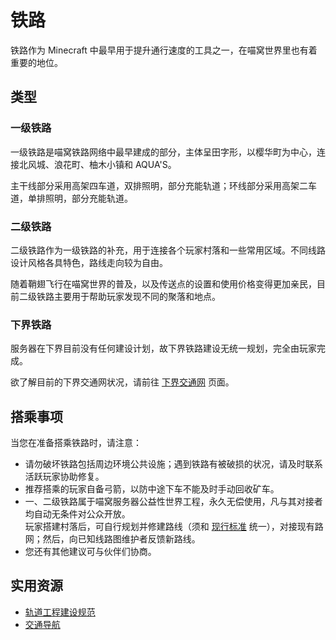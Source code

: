 # 铁路

铁路作为 Minecraft 中最早用于提升通行速度的工具之一，在喵窝世界里也有着重要的地位。

## 类型

### 一级铁路

一级铁路是喵窝铁路网络中最早建成的部分，主体呈田字形，以樱华町为中心，连接北风城、浪花町、柚木小镇和 AQUA'S。

主干线部分采用高架四车道，双排照明，部分充能轨道；环线部分采用高架二车道，单排照明，部分充能轨道。

### 二级铁路

二级铁路作为一级铁路的补充，用于连接各个玩家村落和一些常用区域。不同线路设计风格各具特色，路线走向较为自由。

随着鞘翅飞行在喵窝世界的普及，以及传送点的设置和使用价格变得更加亲民，目前二级铁路主要用于帮助玩家发现不同的聚落和地点。

### 下界铁路

服务器在下界目前没有任何建设计划，故下界铁路建设无统一规划，完全由玩家完成。

欲了解目前的下界交通网状况，请前往 [下界交通网](nyaa/projects/nether-traffic.md) 页面。

## 搭乘事项

当您在准备搭乘铁路时，请注意：

- 请勿破坏铁路包括周边环境公共设施；遇到铁路有被破损的状况，请及时联系活跃玩家协助修复。
- 推荐搭乘的玩家自备弓箭，以防中途下车不能及时手动回收矿车。
- 一、二级铁路属于喵窝服务器公益性世界工程，永久无偿使用，凡与其对接者均自动无条件对公众开放。  
玩家搭建村落后，可自行规划并修建路线（须和 [现行标准](space/building/railway-construction-standard) 统一），对接现有路网；然后，向已知线路图维护者反馈新路线。
- 您还有其他建议可与伙伴们协商。

## 实用资源

- [轨道工程建设规范](space/building/railway-construction-standard)
- [交通导航](space/map-navi)
